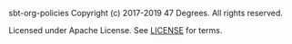 sbt-org-policies
Copyright (c) 2017-2019 47 Degrees.  All rights reserved.

Licensed under Apache License. See [LICENSE](LICENSE) for terms.